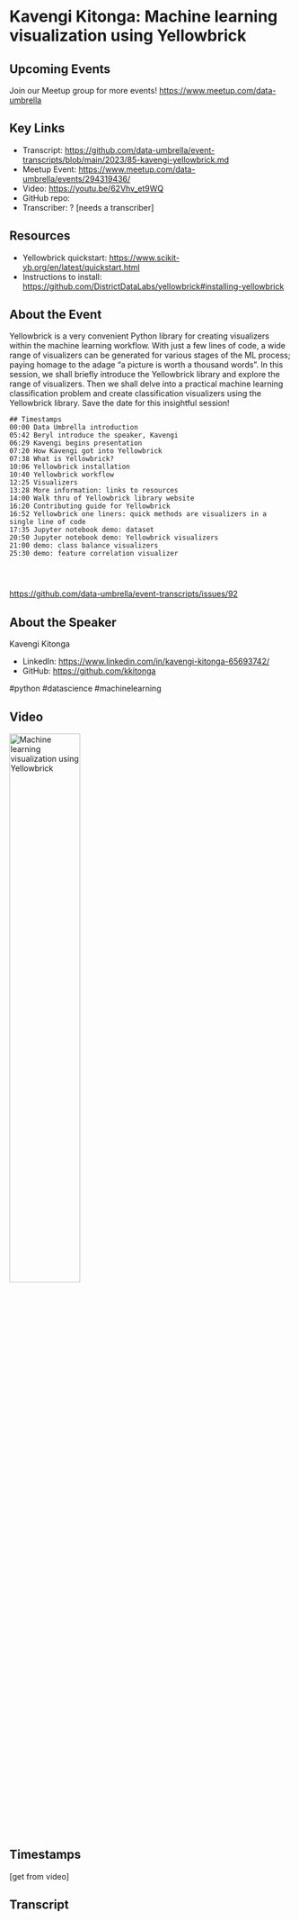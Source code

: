 # Kavengi Kitonga:  Machine learning visualization using Yellowbrick

## Upcoming Events
Join our Meetup group for more events!
https://www.meetup.com/data-umbrella

## Key Links
- Transcript: https://github.com/data-umbrella/event-transcripts/blob/main/2023/85-kavengi-yellowbrick.md
- Meetup Event: https://www.meetup.com/data-umbrella/events/294319436/
- Video:  https://youtu.be/62Vhv_et9WQ
- GitHub repo:  
- Transcriber:  ? [needs a transcriber]

## Resources
- Yellowbrick quickstart: https://www.scikit-yb.org/en/latest/quickstart.html
- Instructions to install: https://github.com/DistrictDataLabs/yellowbrick#installing-yellowbrick

## About the Event
Yellowbrick is a very convenient Python library for creating visualizers within the machine learning workflow. With just a few lines of code, a wide range of visualizers can be generated for various stages of the ML process; paying homage to the adage “a picture is worth a thousand words”. In this session, we shall briefly introduce the Yellowbrick library and explore the range of visualizers. Then we shall delve into a practical machine learning classification problem and create classification visualizers using the Yellowbrick library. Save the date for this insightful session!

```
## Timestamps
00:00 Data Umbrella introduction
05:42 Beryl introduce the speaker, Kavengi
06:29 Kavengi begins presentation
07:20 How Kavengi got into Yellowbrick
07:38 What is Yellowbrick?
10:06 Yellowbrick installation
10:40 Yellowbrick workflow
12:25 Visualizers
13:28 More information: links to resources
14:00 Walk thru of Yellowbrick library website
16:20 Contributing guide for Yellowbrick
16:52 Yellowbrick one liners: quick methods are visualizers in a single line of code
17:35 Jupyter notebook demo: dataset
20:50 Jupyter notebook demo: Yellowbrick visualizers
21:00 demo: class balance visualizers
25:30 demo: feature correlation visualizer

 


```
https://github.com/data-umbrella/event-transcripts/issues/92

## About the Speaker
Kavengi Kitonga

- LinkedIn: https://www.linkedin.com/in/kavengi-kitonga-65693742/
- GitHub:  https://github.com/kkitonga

#python #datascience #machinelearning 

## Video
<a href="http://www.youtube.com/watch?feature=player_embedded&v=62Vhv_et9WQ" target="_blank"><img src="http://img.youtube.com/vi/62Vhv_et9WQ/0.jpg"
alt="Machine learning visualization using Yellowbrick" width="50%" /></a>

## Timestamps
[get from video]

## Transcript
